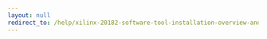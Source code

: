```yaml
---
layout: null
redirect_to: /help/xilinx-20182-software-tool-installation-overview-and-assessment/
---
```

